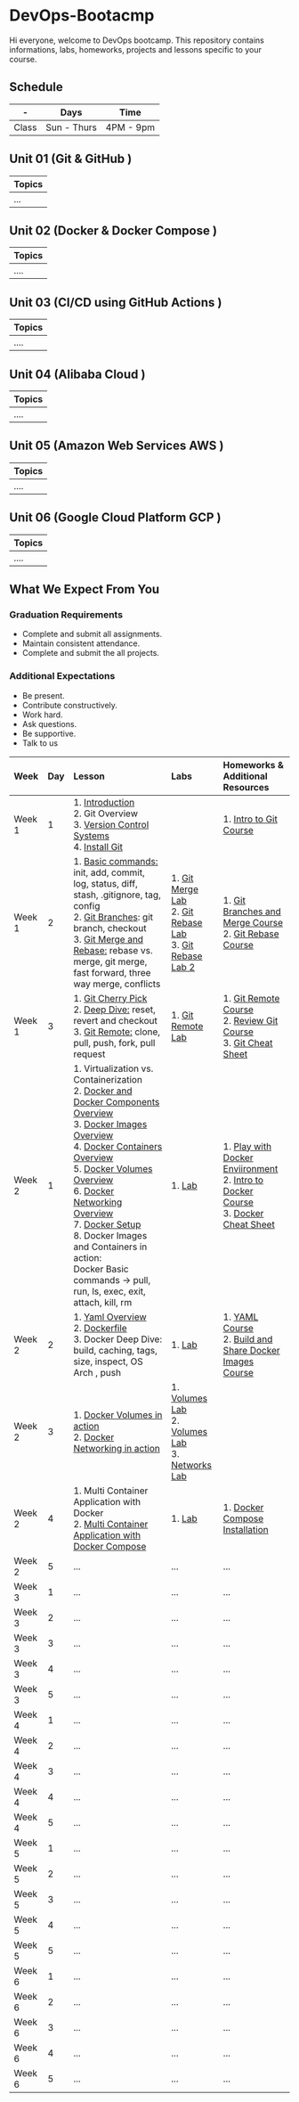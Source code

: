 # DevOps-Bootacmp

Hi everyone, welcome to DevOps bootcamp. This repository contains informations, labs, homeworks, projects and lessons specific to your course.

## Schedule
| - | Days | Time |
| --- | ------------- | ------------- |
| Class | Sun - Thurs  | 4PM - 9pm  |


## Unit 01 \(Git & GitHub \)

| Topics |
| :--- |
| ... |



## Unit 02 \(Docker & Docker Compose \)

| Topics |
| :--- |
| .... |

## Unit 03 \(CI/CD using GitHub Actions \)

| Topics |
| :--- |
| .... |

## Unit 04 \(Alibaba Cloud \)

| Topics |
| :--- |
| .... |

## Unit 05 \(Amazon Web Services AWS \)

| Topics |
| :--- |
| .... |

## Unit 06 \(Google Cloud Platform GCP \)

| Topics |
| :--- |
| .... |


## What We Expect From You
### Graduation Requirements
* Complete and submit all assignments.
* Maintain consistent attendance.
* Complete and submit the all projects.
### Additional Expectations
* Be present.
* Contribute constructively.
* Work hard.
* Ask questions.
* Be supportive.
* Talk to us


| Week | Day | Lesson | Labs | Homeworks & Additional Resources |
|:------|:--|:----|:------|:-----|
| Week 1| 1  |  1. [Introduction](https://docs.google.com/presentation/d/117KIddtXzbzNW-6y8GK1UYKCjLWcdxRnHH5d4E_3b_8/edit?usp=sharing) <br> 2. Git Overview <br>  3. [Version Control Systems](https://www.atlassian.com/git/tutorials/what-is-version-control) <br>  4. [Install Git](https://www.atlassian.com/git/tutorials/install-git) |  | 1. [Intro to Git Course](https://satr.codes/course/nindivqslr/view) |
| Week 1| 2  |  1. [Basic commands:](https://www.atlassian.com/git/tutorials/setting-up-a-repository) init, add, commit, log, status, diff, stash, .gitignore, tag, config <br> 2. [Git Branches](https://www.atlassian.com/git/tutorials/using-branches): git branch, checkout <br> 3. [Git Merge and Rebase:](https://www.atlassian.com/git/tutorials/merging-vs-rebasing) rebase vs. merge, git merge, fast forward, three way merge, conflicts <br>  | 1. [Git Merge Lab](https://satr.codes/course/UFsXqimdgm/session/c0ff923b-d304-4189-acee-af36ca3261ec/view) <br> 2. [Git Rebase Lab](https://satr.codes/course/vZnxaKXPzw/session/26c3eec4-0bb9-4a16-a90a-4c9bd47ad348/view) <br> 3. [Git Rebase Lab 2](https://satr.codes/course/vZnxaKXPzw/session/2c08d677-c4e6-4d35-b1e4-3841bf773ee0/view) | 1. [Git Branches and Merge Course](https://satr.codes/course/UFsXqimdgm/view) <br> 2. [Git Rebase Course](https://satr.codes/course/vZnxaKXPzw/view)|
| Week 1| 3  |  1. [Git Cherry Pick](https://www.atlassian.com/git/tutorials/cherry-pick) <br> 2. [Deep Dive:](https://www.atlassian.com/git/tutorials/resetting-checking-out-and-reverting) reset, revert and checkout <br> 3. [Git Remote:](https://www.atlassian.com/git/tutorials/syncing) clone, pull, push, fork, pull request | 1. [Git Remote Lab](https://satr.codes/course/QpuMhOuMhW/session/ce9acb7a-e4f6-4a80-857d-b6c7de898d94/view) | 1. [Git Remote Course](https://satr.codes/course/QpuMhOuMhW/view) <br> 2. [Review Git Course](https://satr.codes/course/ZlKLfufzmW/view) <br> 3. [Git Cheat Sheet](https://drive.google.com/file/d/1TqoOIS9zFlT_HuwZeWESXiiEh1NQ3THi/view?usp=sharing)|
| Week 2| 1  | 1. Virtualization vs. Containerization <br> 2. [Docker and Docker Components Overview](https://docs.docker.com/get-started/docker-overview/) <br> 3. [Docker Images Overview](https://docs.docker.com/get-started/docker-concepts/the-basics/what-is-an-image/) <br> 4. [Docker Containers Overview](https://docs.docker.com/get-started/docker-concepts/the-basics/what-is-a-container/) <br> 5. [Docker Volumes Overview](https://docs.docker.com/engine/storage/volumes/) <br> 6. [Docker Networking Overview](https://docs.docker.com/engine/network/) <br> 7. [Docker Setup](https://www.docker.com/get-started/) <br> 8. Docker Images and Containers in action: <br> Docker Basic commands -> pull, run, ls, exec, exit, attach, kill, rm | 1. [Lab](https://satr.codes/course/RWuHfOReeA/session/2d5a80d1-59f0-432d-80f2-9c0adda84066/view) | 1. [Play with Docker Enviironment](https://labs.play-with-docker.com/?_gl=1*mj4rto*_gcl_au*MTAzMjk1MDg0My4xNzIzNjIyNzEw*_ga*NjAyODM3NjcwLjE2OTgwNDUyNjI.*_ga_XJWPQMJYHQ*MTcyNjQ3OTg5Mi4zOC4wLjE3MjY0Nzk4OTIuNjAuMC4w) <br> 2. [Intro to Docker Course](https://satr.codes/course/RWuHfOReeA/view) <br> 3. [Docker Cheat Sheet](https://drive.google.com/file/d/1AWkYysalX4G8hedj6pzW0IP26NOAk9Qb/view?usp=sharing)|
| Week 2| 2  |  1. [Yaml Overview](https://docs.ansible.com/ansible/latest/reference_appendices/YAMLSyntax.html) <br> 2. [Dockerfile](https://docs.docker.com/build/concepts/dockerfile/) <br> 3. Docker Deep Dive:  build, caching, tags, size, inspect, OS Arch , push | 1. [Lab](https://satr.codes/course/sZvvvDJlNy/session/b94c5ddf-1821-4ed4-b8b7-7cd3e445a94b/view) | 1. [YAML Course](https://satr.codes/course/dhyKzxwfvT/view) <br> 2. [Build and Share Docker Images Course](https://satr.codes/course/sZvvvDJlNy/view) |
| Week 2| 3  |  1. [Docker Volumes in action](https://docs.docker.com/engine/storage/volumes/) <br> 2. [Docker Networking in action](https://docs.docker.com/engine/network/)  | 1. [Volumes Lab](https://dockerlabs.collabnix.com/beginners/volume/managing-volumes-via-docker-cli.html) <br> 2. [Volumes Lab](https://dockerlabs.collabnix.com/beginners/volume/creating-volume-mount-from-dockercli.html) <br> 3. [Networks Lab](https://dockerlabs.collabnix.com/beginners/using-docker-network.html) |  |
| Week 2| 4  |  1. Multi Container Application with Docker <br> 2. [Multi Container Application with Docker Compose](https://docs.docker.com/compose/intro/features-uses/)  | 1. [Lab](https://dockerlabs.collabnix.com/intermediate/workshop/DockerCompose/Create_first_docker-compose_file_with_ngnix_and_mysql.html) | 1. [Docker Compose Installation](https://dockerlabs.collabnix.com/intermediate/workshop/DockerCompose/How_to_Install_Docker_Compose.html) |
| Week 2| 5  |  ... | ... | ... |
| Week 3| 1  |  ... | ... | ... |
| Week 3| 2  |  ... | ... | ... |
| Week 3| 3  |  ... | ... | ... |
| Week 3| 4  |  ... | ... | ... |
| Week 3| 5  |  ... | ... | ... |
| Week 4| 1  |  ... | ... | ... |
| Week 4| 2  |  ... | ... | ... |
| Week 4| 3  |  ... | ... | ... |
| Week 4| 4  |  ... | ... | ... |
| Week 4| 5  |  ... | ... | ... |
| Week 5| 1  |  ... | ... | ... |
| Week 5| 2  |  ... | ... | ... |
| Week 5| 3  |  ... | ... | ... |
| Week 5| 4  |  ... | ... | ... |
| Week 5| 5  |  ... | ... | ... |
| Week 6| 1  |  ... | ... | ... |
| Week 6| 2  |  ... | ... | ... |
| Week 6| 3  |  ... | ... | ... |
| Week 6| 4  |  ... | ... | ... |
| Week 6| 5  |  ... | ... | ... |
